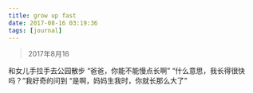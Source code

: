 ```yaml
---
title: grow up fast
date: 2017-08-16 03:19:36
tags: [journal]
---
```


> 2017年8月16

和女儿手拉手去公园散步
“爸爸，你能不能慢点长啊”
“什么意思，我长得很快吗？”我好奇的问到
“是啊，妈妈生我时，你就长那么大了”